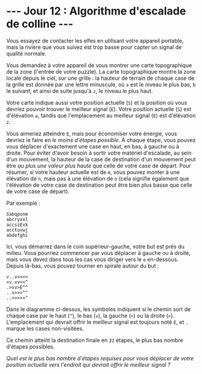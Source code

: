 # --- Jour 12 : Algorithme d'escalade de colline ---

Vous essayez de contacter les elfes en utilisant votre appareil portable, mais la rivière que vous suivez est trop basse pour capter un signal de qualité normale.

Vous demandez à votre appareil de vous montrer une carte topographique de la zone (l'entrée de votre puzzle). La carte topographique montre la zone locale depuis le ciel, sur une grille : la hauteur de terrain de chaque case de la grille est donnée par une lettre minuscule, où `a` est le niveau le plus bas, `b` le suivant, et ainsi de suite jusqu'à `z`, le niveau le plus haut.

Votre carte indique aussi votre position actuelle (`S`) et la position où vous devriez pouvoir trouver le meilleur signal (`E`). Votre position actuelle (`S`) est d'élévation `a`, tandis que l'emplacement au meilleur signal (`E`) est d'élévation `z`.

Vous aimeriez atteindre `E`, mais pour économiser votre énergie, vous devriez le faire en *le moins d'étapes possible*. À chaque étape, vous pouvez vous déplacer d'exactement une case en haut, en bas, à gauche ou à droite. Pour éviter d'avoir besoin à sortir votre matériel d'escalade, au sein d'un mouvement, la hauteur de la case de destination d'un mouvement peut être *au plus une valeur plus haute* que celle de votre case de départ. Pour résumer, si votre hauteur actuelle est de `m`, vous pouvez monter à une élévation de `n`, mais pas à une élévation de `o` (cela signifie également que l'élévation de votre case de destination peut être bien plus basse que celle de votre case de départ).

Par exemple :

<pre><code><em>S</em>abqponm
abcryxxl
accsz<em>E</em>xk
acctuvwj
abdefghi</code></pre>

Ici, vous démarrez dans le coin supérieur-gauche, votre but est près du milieu. Vous pourriez commencer par vous déplacer à gauche ou à droite, mais vous devez dans tous les cas vous diriger vers le `e` en-dessous. Depuis là-bas, vous pouvez tourner en spirale autour du but :

```hillMoves
v..v<<<<
>v.vv<<^
.>vv>E^^
..v>>>^^
..>>>>>^
```

Dans le diagramme ci-dessus, les symboles indiquent si le chemin sort de chaque case par le haut (`^`), le bas (`v`), la gauche (`<`) ou la droite (`>`). L'emplacement qui devrait offrir le meilleur signal est toujours noté `E`, et `.` marque les cases non-visitées.

Ce chemin atteint la destination finale en *`31`* étapes, le plus bas nombre d'étapes possibles.

*Quel est le plus bas nombre d'étapes requises pour vous déplacer de votre position actuelle vers l'endroit qui devrait offrir le meilleur signal ?*
